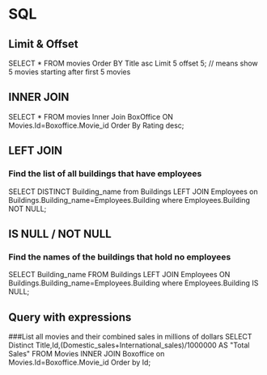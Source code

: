 # SQL

## Limit & Offset
  SELECT * FROM movies Order BY Title asc Limit 5 offset 5;  // means show 5 movies starting after first 5 movies
  
## INNER JOIN
  SELECT * FROM movies Inner Join BoxOffice ON Movies.Id=Boxoffice.Movie_id Order By Rating desc;

## LEFT JOIN
  ### Find the list of all buildings that have employees 
  SELECT DISTINCT Building_name from Buildings LEFT JOIN Employees on Buildings.Building_name=Employees.Building where Employees.Building NOT NULL;
  
## IS NULL / NOT NULL
  ### Find the names of the buildings that hold no employees
  SELECT Building_name FROM Buildings LEFT JOIN Employees ON Buildings.Building_name=Employees.Building where Employees.Building IS NULL;
  
## Query with expressions
  ###List all movies and their combined sales in millions of dollars
  SELECT Distinct Title,Id,(Domestic_sales+International_sales)/1000000 AS "Total Sales" FROM Movies INNER JOIN Boxoffice on Movies.Id=Boxoffice.Movie_id Order by Id;
